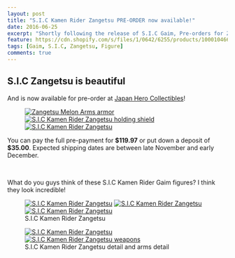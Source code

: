 ```yaml
---
layout: post
title: "S.I.C Kamen Rider Zangetsu PRE-ORDER now available!"
date: 2016-06-25
excerpt: "Shortly following the release of S.I.C Gaim, Pre-orders for Zangetsu have started!"
feature: https://cdn.shopify.com/s/files/1/0642/6255/products/1000104669_1_large.jpg?v=1466905638
tags: [Gaim, S.I.C, Zangetsu, Figure]
comments: true
---
```


<h2>S.I.C Zangetsu is beautiful</h2>

<p>And is now available for pre-order at <a href="https://japanherocollectibles.com/collections/frontpage/products/s-i-c-kamen-rider-zangetsu-melon-arms-november-pre-order?variant=22678432963">Japan Hero Collectibles</a>!</p>

<figure class="third">
	<a href="https://cdn.shopify.com/s/files/1/0642/6255/products/1000104669_5_large.jpg?v=1466905638"><img src="https://cdn.shopify.com/s/files/1/0642/6255/products/1000104669_5_large.jpg?v=1466905638" alt="Zangetsu Melon Arms armor"></a>
	<a href="https://cdn.shopify.com/s/files/1/0642/6255/products/1000104669_7_large.jpg?v=1466905638"><img src="https://cdn.shopify.com/s/files/1/0642/6255/products/1000104669_7_large.jpg?v=1466905638" alt="S.I.C Kamen Rider Zangetsu holding shield"></a>
	<a href="https://cdn.shopify.com/s/files/1/0642/6255/products/1000104669_2_large.jpg?v=1466905638"><img src="https://cdn.shopify.com/s/files/1/0642/6255/products/1000104669_2_large.jpg?v=1466905638" alt="S.I.C Kamen Rider Zangetsu"></a>
</figure>

<p>You can pay the full pre-payment for <b>$119.97</b> or put down a deposit of <b>$35.00</b>. Expected shipping dates are between late November and early December.</p>

<br>

<p>What do you guys think of these S.I.C Kamen Rider Gaim figures? I think they look incredible!</p>

<figure class="third">
	<a href="https://cdn.shopify.com/s/files/1/0642/6255/products/1000104669_2_large.jpg?v=1466905638"><img src="https://cdn.shopify.com/s/files/1/0642/6255/products/1000104669_2_large.jpg?v=1466905638" alt="S.I.C Kamen Rider Zangetsu"></a>
	<a href="https://cdn.shopify.com/s/files/1/0642/6255/products/1000104669_3_large.jpg?v=1466905638"><img src="https://cdn.shopify.com/s/files/1/0642/6255/products/1000104669_3_large.jpg?v=1466905638" alt="S.I.C Kamen Rider Zangetsu"></a>
	<a href="https://cdn.shopify.com/s/files/1/0642/6255/products/1000104669_4_large.jpg?v=1466905638"><img src="https://cdn.shopify.com/s/files/1/0642/6255/products/1000104669_4_large.jpg?v=1466905638" alt="S.I.C Kamen Rider Zangetsu"></a>
	<figcaption>S.I.C Kamen Rider Zangetsu</figcaption>
</figure>

<figure class="half">
	<a href="https://cdn.shopify.com/s/files/1/0642/6255/products/1000104669_6_large.jpg?v=1466905638"><img src="https://cdn.shopify.com/s/files/1/0642/6255/products/1000104669_6_large.jpg?v=1466905638" alt="S.I.C Kamen Rider Zangetsu"></a>
	<a href="https://cdn.shopify.com/s/files/1/0642/6255/products/1000104669_9_large.jpg?v=1466905638"><img src="https://cdn.shopify.com/s/files/1/0642/6255/products/1000104669_9_large.jpg?v=1466905638" alt="S.I.C Kamen Rider Zangetsu weapons"></a>
	<figcaption>S.I.C Kamen Rider Zangetsu detail and arms detail</figcaption>
</figure>